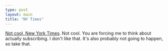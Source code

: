 ```yaml
---
type: post
layout: main
title: "NY Times"
---
```

[Not cool, New York Times](http://www.linuxinsider.com/rsstory/43151.html).
Not cool. You are forcing me to think about actually subscribing. I don't like
that. It's also probably not going to happen, so take that.

